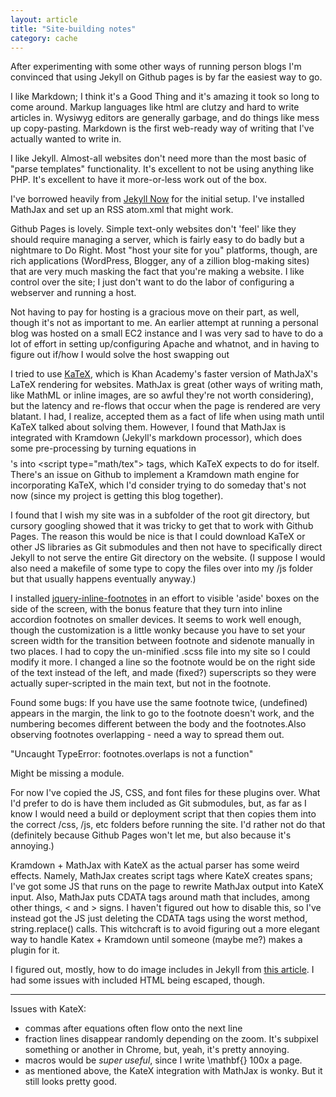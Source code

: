 ```yaml
---
layout: article
title: "Site-building notes"
category: cache
---
```


After experimenting with some other ways of running person blogs I'm convinced that using Jekyll on Github pages is by far the easiest way to go.

I like Markdown; I think it's a Good Thing and it's amazing it took so long to come around. Markup languages like html are clutzy and hard to write articles in. Wysiwyg editors are generally garbage, and do things like mess up copy-pasting. Markdown is the first web-ready way of writing that I've actually wanted to write in.

I like Jekyll. Almost-all websites don't need more than the most basic of "parse templates" functionality. It's excellent to not be using anything like PHP. It's excellent to have it more-or-less work out of the box.

I've borrowed heavily from [Jekyll Now](http://github.com/barryclark/jekyll-now) for the initial setup. I've installed MathJax and set up an RSS atom.xml that might work.

Github Pages is lovely. Simple text-only websites don't 'feel' like they should require managing a server, which is fairly easy to do badly but a nightmare to Do Right. Most "host your site for you" platforms, though, are rich applications (WordPress, Blogger, any of a zillion blog-making sites) that are very much masking the fact that you're making a website. I like control over the site; I just don't want to do the labor of configuring a webserver and running a host.

Not having to pay for hosting is a gracious move on their part, as well, though it's not as important to me. An earlier attempt at running a personal blog was hosted on a small EC2 instance and I was very sad to have to do a lot of effort in setting up/configuring Apache and whatnot, and in having to figure out if/how I would solve the host swapping out

I tried to use [KaTeX](https://github.com/Khan/KaTeX), which is Khan Academy's faster version of MathJaX's LaTeX rendering for websites. MathJax is great (other ways of writing math, like MathML or inline images, are so awful they're not worth considering), but the latency and re-flows that occur when the page is rendered are very blatant. I had, I realize, accepted them as a fact of life when using math until KaTeX talked about solving them. However, I found that MathJax is integrated with Kramdown (Jekyll's markdown processor), which does some pre-processing by turning equations in $$ $$'s into \<script type="math/tex"> tags, which KaTeX expects to do for itself. There's an issue on Github to implement a Kramdown math engine for incorporating KaTeX, which I'd consider trying to do someday that's not now (since my project is getting this blog together).

I found that I wish my site was in a subfolder of the root git directory, but cursory googling showed that it was tricky to get that to work with Github Pages. The reason this would be nice is that I could download KaTeX or other JS libraries as Git submodules and then not have to specifically direct Jekyll to not serve the entire Git directory on the website. (I suppose I would also need a makefile of some type to copy the files over into my /js folder but that usually happens eventually anyway.)

I installed [jquery-inline-footnotes](http://andrew.pilsch.com/blog/2014/12/05/stylish-markdown-footnotes-w-jquery/) in an effort to visible 'aside' boxes on the side of the screen, with the bonus feature that they turn into inline accordion footnotes on smaller devices. It seems to work well enough, though the customization is a little wonky because you have to set your screen width for the transition between footnote and sidenote manually in two places. I had to copy the un-minified .scss file into my site so I could modify it more. I changed a line so the footnote would be on the right side of the text instead of the left, and made (fixed?) superscripts so they were actually super-scripted in the main text, but not in the footnote.

Found some bugs:
If you have use the same footnote twice, (undefined) appears in the margin, the link to go to the footnote doesn't work, and the numbering becomes different between the body and the footnotes.Also observing footnotes overlapping - need a way to spread them out.

"Uncaught TypeError: footnotes.overlaps is not a function"

Might be missing a module.

For now I've copied the JS, CSS, and font files for these plugins over. What I'd prefer to do is have them included as Git submodules, but, as far as I know I would need a build or deployment script that then copies them into the correct /css, /js, etc folders before running the site. I'd rather not do that (definitely because Github Pages won't let me, but also because it's annoying.)

Kramdown + MathJax with KateX as the actual parser has some weird effects. Namely, MathJax creates script tags where KateX creates spans; I've got some JS that runs on the page to rewrite MathJax output into KateX input. Also, MathJax puts CDATA tags around math that includes, among other things, < and > signs. I haven't figured out how to disable this, so I've instead got the JS just deleting the CDATA tags using the worst method, string.replace() calls. This witchcraft is to avoid figuring out a more elegant way to handle Katex + Kramdown until someone (maybe me?) makes a plugin for it.

I figured out, mostly, how to do image includes in Jekyll from [this article](https://eduardoboucas.com/blog/2014/12/07/including-and-managing-images-in-jekyll.html). I had some issues with included HTML being escaped, though.

----------

Issues with KateX:
* commas after equations often flow onto the next line
* fraction lines disappear randomly depending on the zoom. It's subpixel something or another in Chrome, but, yeah, it's pretty annoying.
* macros would be *super useful*, since I write \mathbf{} 100x a page.
* as mentioned above, the KateX integration with MathJax is wonky. But it still looks pretty good.